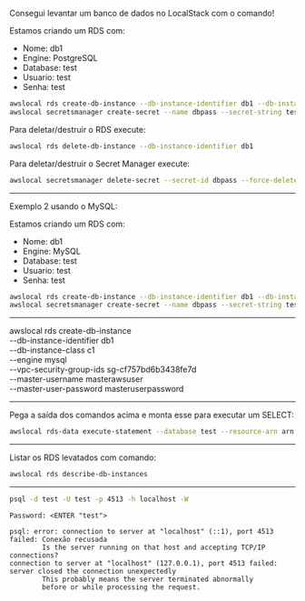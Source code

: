 Consegui levantar um banco de dados no LocalStack com o comando!

Estamos criando um RDS com:
- Nome: db1
- Engine: PostgreSQL
- Database: test
- Usuario: test
- Senha: test
  
```bash
awslocal rds create-db-instance --db-instance-identifier db1 --db-instance-class c1 --engine postgres
awslocal secretsmanager create-secret --name dbpass --secret-string test
```


Para deletar/destruir o RDS execute:
```bash
awslocal rds delete-db-instance --db-instance-identifier db1
```

Para deletar/destruir o Secret Manager execute:
```bash
awslocal secretsmanager delete-secret --secret-id dbpass --force-delete-without-recovery
```
---

Exemplo 2 usando o MySQL:

Estamos criando um RDS com:
- Nome: db1
- Engine: MySQL
- Database: test
- Usuario: test
- Senha: test

```bash
awslocal rds create-db-instance --db-instance-identifier db1 --db-instance-class c1 --engine mysql
awslocal secretsmanager create-secret --name dbpass --secret-string test
```

---

awslocal rds create-db-instance \
    --db-instance-identifier db1 \
    --db-instance-class c1 \
    --engine mysql \
    --vpc-security-group-ids sg-cf757bd6b3438fe7d \
    --master-username masterawsuser \
    --master-user-password masteruserpassword

---

Pega a saída dos comandos acima e monta esse para executar um SELECT:

```bash
awslocal rds-data execute-statement --database test --resource-arn arn:aws:rds:us-east-1:000000000000:db:db1 --secret-arn arn:aws:secretsmanager:us-east-1:000000000000:secret:dbpass-9727f2 --sql 'SELECT 123'
```

---

Listar os RDS levatados com comando:
```bash
awslocal rds describe-db-instances
```

---

```bash
psql -d test -U test -p 4513 -h localhost -W
```

```
Password: <ENTER "test">

psql: error: connection to server at "localhost" (::1), port 4513 failed: Conexão recusada
        Is the server running on that host and accepting TCP/IP connections?
connection to server at "localhost" (127.0.0.1), port 4513 failed: server closed the connection unexpectedly
        This probably means the server terminated abnormally
        before or while processing the request.
```